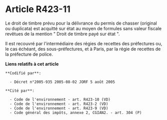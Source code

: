 # Article R423-11

Le droit de timbre prévu pour la délivrance du permis de chasser (original ou duplicata) est acquitté sur état au moyen de
formules sans valeur fiscale revêtues de la mention " Droit de timbre payé sur état ".

Il est recouvré par l'intermédiaire des régies de recettes des préfectures ou, le cas échéant, des sous-préfectures, et à
Paris, par la régie de recettes de la préfecture de police.

**Liens relatifs à cet article**

	**Codifié par**:

	  - Décret n°2005-935 2005-08-02 JORF 5 août 2005

	**Cité par**:

	  - Code de l'environnement - art. R423-10 (VD)
	  - Code de l'environnement - art. R423-2 (VD)
	  - Code de l'environnement - art. R423-9 (VD)
	  - Code général des impôts, annexe 2, CGIAN2. - art. 304 (P)
